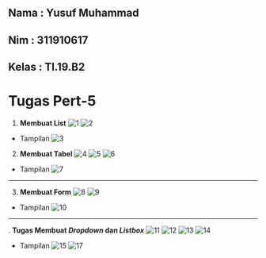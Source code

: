 ## Nama  : Yusuf Muhammad
## Nim   : 311910617
## Kelas : TI.19.B2

# Tugas Pert-5
1. <b>Membuat List</b>
![1](https://user-images.githubusercontent.com/81587959/114441331-73619580-9bf5-11eb-9bf4-871acbd79a7f.PNG)
![2](https://user-images.githubusercontent.com/81587959/114441346-78bee000-9bf5-11eb-9ef5-887c6f3b1a9d.PNG)
* Tampilan
![3](https://user-images.githubusercontent.com/81587959/114441491-aa37ab80-9bf5-11eb-9807-4fd2c54baee1.PNG)

2. <b>Membuat Tabel</b>
![4](https://user-images.githubusercontent.com/81587959/114441574-c1769900-9bf5-11eb-8c61-782ebd8a3ba4.PNG)
![5](https://user-images.githubusercontent.com/81587959/114441611-cc312e00-9bf5-11eb-9ff5-c6acb5a91f86.PNG)
![6](https://user-images.githubusercontent.com/81587959/114441622-cfc4b500-9bf5-11eb-8dfe-793364536619.PNG)
* Tampilan
![7](https://user-images.githubusercontent.com/81587959/114441661-dd7a3a80-9bf5-11eb-949c-c4e0f0d063a6.PNG)

<hr>

3. <b>Membuat Form</b>
![8](https://user-images.githubusercontent.com/81587959/114441752-fb479f80-9bf5-11eb-8f4d-b102c02a4ee8.PNG)
![9](https://user-images.githubusercontent.com/81587959/114441771-fedb2680-9bf5-11eb-8a7a-6f4ac2348e47.PNG)
* Tampilan
![10](https://user-images.githubusercontent.com/81587959/114441803-08648e80-9bf6-11eb-9c98-a481f44d33d0.PNG)

<hr>

. <b>Tugas Membuat <i>Dropdown</i> dan <i>Listbox</i></b>
![11](https://user-images.githubusercontent.com/81587959/114442005-4366c200-9bf6-11eb-9ae6-3ed74df02f71.PNG)
![12](https://user-images.githubusercontent.com/81587959/114442022-48c40c80-9bf6-11eb-861e-ca1b65ab8e88.PNG)
![13](https://user-images.githubusercontent.com/81587959/114442051-5083b100-9bf6-11eb-81ee-90dbc6e29b2b.PNG)
![14](https://user-images.githubusercontent.com/81587959/114442059-524d7480-9bf6-11eb-8bce-c4e01593ad00.PNG)
* Tampilan
![15](https://user-images.githubusercontent.com/81587959/114442144-701ad980-9bf6-11eb-878d-7d61bd218cd7.PNG)
![17](https://user-images.githubusercontent.com/81587959/114442164-75782400-9bf6-11eb-82b6-a2ddc7d6ab16.PNG)
























